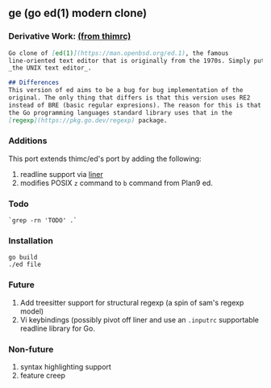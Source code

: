 ## ge (go ed(1) modern clone)

### Derivative Work: [(from thimrc)](https://github.com/thimrc/ed)

```markdown
Go clone of [ed(1)](https://man.openbsd.org/ed.1), the famous
line-oriented text editor that is originally from the 1970s. Simply put,
_the UNIX text editor_.

## Differences
This version of ed aims to be a bug for bug implementation of the
original. The only thing that differs is that this version uses RE2
instead of BRE (basic regular expresions). The reason for this is that
the Go programming languages standard library uses that in the
[regexp](https://pkg.go.dev/regexp) package.
```

### Additions

This port extends thimc/ed's port by adding the following:

1. readline support via [liner](https://github.com/peterh/liner)
1. modifies POSIX `z` command to `b` command from Plan9 ed.  

### Todo

	`grep -rn 'TODO' .`


### Installation


	go build
	./ed file


### Future


1. Add treesitter support for structural regexp (a spin of sam's regexp
model)  
1. Vi keybindings (possibly pivot off liner and use an `.inputrc`
   supportable readline library for Go.


### Non-future


1. syntax highlighting support
1. feature creep
